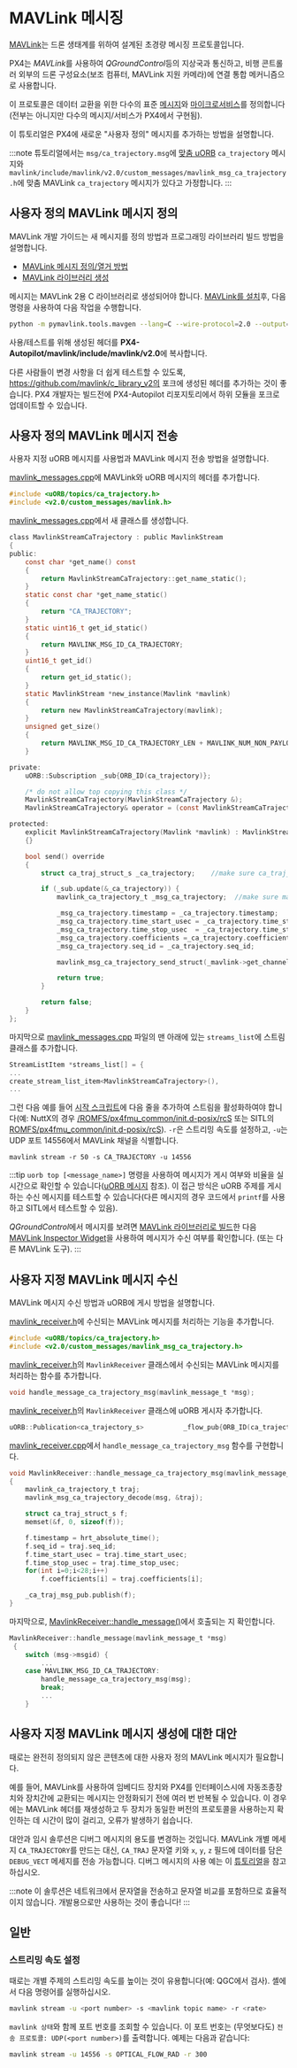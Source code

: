 # MAVLink 메시징

[MAVLink](https://mavlink.io/en/)는 드론 생태계를 위하여 설계된 초경량 메시징 프로토콜입니다.

PX4는 *MAVLink*를 사용하여 *QGroundControl*등의 지상국과 통신하고, 비행 콘트롤러 외부의 드론 구성요소(보조 컴퓨터, MAVLink 지원 카메라)에 연결 통합 메커니즘으로 사용합니다.

이 프로토콜은 데이터 교환을 위한 다수의 표준 [메시지](https://mavlink.io/en/messages/)와 [마이크로서비스](https://mavlink.io/en/services/)를 정의합니다(전부는 아니지만 다수의 메시지/서비스가 PX4에서 구현됨).

이 튜토리얼은 PX4에 새로운 "사용자 정의" 메시지를 추가하는 방법을 설명합니다.

:::note
튜토리얼에서는 `msg/ca_trajectory.msg`에 [맞춤 uORB](../middleware/uorb.md) `ca_trajectory` 메시지와 `mavlink/include/mavlink/v2.0/custom_messages/mavlink_msg_ca_trajectory.h`에 맞춤 MAVLink `ca_trajectory` 메시지가 있다고 가정합니다.
:::

## 사용자 정의 MAVLink 메시지 정의

MAVLink 개발 가이드는 새 메시지를 정의 방법과 프로그래밍 라이브러리 빌드 방법을 설명합니다.
- [MAVLink 메시지 정의/열거 방법](https://mavlink.io/en/guide/define_xml_element.html)
- [MAVLink 라이브러리 생성](https://mavlink.io/en/getting_started/generate_libraries.html)

메시지는 MAVLink 2용 C 라이브러리로 생성되어야 합니다. [MAVLink를 설치](https://mavlink.io/en/getting_started/installation.html)후, 다음 명령을 사용하여 다음 작업을 수행합니다.
```sh
python -m pymavlink.tools.mavgen --lang=C --wire-protocol=2.0 --output=generated/include/mavlink/v2.0 message_definitions/v1.0/custom_messages.xml
```

사용/테스트를 위해 생성된 헤더를 **PX4-Autopilot/mavlink/include/mavlink/v2.0**에 복사합니다.

다른 사람들이 변경 사항을 더 쉽게 테스트할 수 있도록, https://github.com/mavlink/c_library_v2의 포크에 생성된 헤더를 추가하는 것이 좋습니다. PX4 개발자는 빌드전에 PX4-Autopilot 리포지토리에서 하위 모듈을 포크로 업데이트할 수 있습니다.


## 사용자 정의 MAVLink 메시지 전송

사용자 지정 uORB 메시지를 사용법과 MAVLink 메시지 전송 방법을 설명합니다.

[mavlink_messages.cpp](https://github.com/PX4/PX4-Autopilot/blob/master/src/modules/mavlink/mavlink_messages.cpp)에 MAVLink와 uORB 메시지의 헤더를 추가합니다.

```C
#include <uORB/topics/ca_trajectory.h>
#include <v2.0/custom_messages/mavlink.h>
```

[mavlink_messages.cpp](https://github.com/PX4/PX4-Autopilot/blob/master/src/modules/mavlink/mavlink_messages.cpp#L2193)에서 새 클래스를 생성합니다.

```C
class MavlinkStreamCaTrajectory : public MavlinkStream
{
public:
    const char *get_name() const
    {
        return MavlinkStreamCaTrajectory::get_name_static();
    }
    static const char *get_name_static()
    {
        return "CA_TRAJECTORY";
    }
    static uint16_t get_id_static()
    {
        return MAVLINK_MSG_ID_CA_TRAJECTORY;
    }
    uint16_t get_id()
    {
        return get_id_static();
    }
    static MavlinkStream *new_instance(Mavlink *mavlink)
    {
        return new MavlinkStreamCaTrajectory(mavlink);
    }
    unsigned get_size()
    {
        return MAVLINK_MSG_ID_CA_TRAJECTORY_LEN + MAVLINK_NUM_NON_PAYLOAD_BYTES;
    }

private:
    uORB::Subscription _sub{ORB_ID(ca_trajectory)};

    /* do not allow top copying this class */
    MavlinkStreamCaTrajectory(MavlinkStreamCaTrajectory &);
    MavlinkStreamCaTrajectory& operator = (const MavlinkStreamCaTrajectory &);

protected:
    explicit MavlinkStreamCaTrajectory(Mavlink *mavlink) : MavlinkStream(mavlink)
    {}

    bool send() override
    {
        struct ca_traj_struct_s _ca_trajectory;    //make sure ca_traj_struct_s is the definition of your uORB topic

        if (_sub.update(&_ca_trajectory)) {
            mavlink_ca_trajectory_t _msg_ca_trajectory;  //make sure mavlink_ca_trajectory_t is the definition of your custom MAVLink message

            _msg_ca_trajectory.timestamp = _ca_trajectory.timestamp;
            _msg_ca_trajectory.time_start_usec = _ca_trajectory.time_start_usec;
            _msg_ca_trajectory.time_stop_usec  = _ca_trajectory.time_stop_usec;
            _msg_ca_trajectory.coefficients =_ca_trajectory.coefficients;
            _msg_ca_trajectory.seq_id = _ca_trajectory.seq_id;

            mavlink_msg_ca_trajectory_send_struct(_mavlink->get_channel(), &_msg_ca_trajectory);

            return true;
        }

        return false;
    }
};
```

마지막으로 [mavlink_messages.cpp](https://github.com/PX4/PX4-Autopilot/blob/master/src/modules/mavlink/mavlink_messages.cpp) 파일의 맨 아래에 있는 `streams_list`에 스트림 클래스를 추가합니다.

```C
StreamListItem *streams_list[] = {
...
create_stream_list_item<MavlinkStreamCaTrajectory>(),
...
```

그런 다음 예를 들어 [시작 스크립트](../concept/system_startup.md)에 다음 줄을 추가하여 스트림을 활성화하여야 합니다(예: NuttX의 경우 [/ROMFS/px4fmu_common/init.d-posix/rcS](https://github.com/PX4/PX4-Autopilot/blob/master/ROMFS/px4fmu_common/init.d-posix/rcS) 또는 SITL의 [ROMFS/px4fmu_common/init.d-posix/rcS](https://github.com/PX4/PX4-Autopilot/blob/master/ROMFS/px4fmu_common/init.d-posix/rcS)). `-r`은 스트리밍 속도를 설정하고, `-u`는 UDP 포트 14556에서 MAVLink 채널을 식별합니다.

```
mavlink stream -r 50 -s CA_TRAJECTORY -u 14556
```

:::tip
`uorb top [<message_name>]` 명령을 사용하여 메시지가 게시 여부와 비율을 실시간으로 확인할 수 있습니다([uORB 메시지](../middleware/uorb.md#uorb-top-command) 참조). 이 접근 방식은 uORB 주제를 게시하는 수신 메시지를 테스트할 수 있습니다(다른 메시지의 경우 코드에서 `printf`를 사용하고 SITL에서 테스트할 수 있음).

*QGroundControl*에서 메시지를 보려면 [MAVLink 라이브러리로 빌드](https://dev.qgroundcontrol.com/en/getting_started/)한 다음 [MAVLink Inspector Widget](https://docs.qgroundcontrol.com/en/app_menu/mavlink_inspector.html)을 사용하여 메시지가 수신 여부를 확인합니다. (또는 다른 MAVLink 도구).
:::

## 사용자 지정 MAVLink 메시지 수신

MAVLink 메시지 수신 방법과 uORB에 게시 방법을 설명합니다.

[mavlink_receiver.h](https://github.com/PX4/PX4-Autopilot/blob/master/src/modules/mavlink/mavlink_receiver.h#L77)에 수신되는 MAVLink 메시지를 처리하는 기능을 추가합니다.

```C
#include <uORB/topics/ca_trajectory.h>
#include <v2.0/custom_messages/mavlink_msg_ca_trajectory.h>
```

[mavlink_receiver.h](https://github.com/PX4/PX4-Autopilot/blob/master/src/modules/mavlink/mavlink_receiver.h#L140)의 `MavlinkReceiver` 클래스에서 수신되는 MAVLink 메시지를 처리하는 함수를 추가합니다.

```C
void handle_message_ca_trajectory_msg(mavlink_message_t *msg);
```
[mavlink_receiver.h](https://github.com/PX4/PX4-Autopilot/blob/master/src/modules/mavlink/mavlink_receiver.h#L195)의 `MavlinkReceiver` 클래스에 uORB 게시자 추가합니다.

```C
uORB::Publication<ca_trajectory_s>          _flow_pub{ORB_ID(ca_trajectory)};
```

[mavlink_receiver.cpp](https://github.com/PX4/PX4-Autopilot/blob/master/src/modules/mavlink/mavlink_receiver.cpp)에서 `handle_message_ca_trajectory_msg` 함수를 구현합니다.

```C
void MavlinkReceiver::handle_message_ca_trajectory_msg(mavlink_message_t *msg)
{
    mavlink_ca_trajectory_t traj;
    mavlink_msg_ca_trajectory_decode(msg, &traj);

    struct ca_traj_struct_s f;
    memset(&f, 0, sizeof(f));

    f.timestamp = hrt_absolute_time();
    f.seq_id = traj.seq_id;
    f.time_start_usec = traj.time_start_usec;
    f.time_stop_usec = traj.time_stop_usec;
    for(int i=0;i<28;i++)
        f.coefficients[i] = traj.coefficients[i];

    _ca_traj_msg_pub.publish(f);
}
```

마지막으로, [MavlinkReceiver::handle_message()](https://github.com/PX4/PX4-Autopilot/blob/master/src/modules/mavlink/mavlink_receiver.cpp#L228)에서 호출되는 지 확인합니다.

```C
MavlinkReceiver::handle_message(mavlink_message_t *msg)
 {
    switch (msg->msgid) {
        ...
    case MAVLINK_MSG_ID_CA_TRAJECTORY:
        handle_message_ca_trajectory_msg(msg);
        break;
        ...
    }
```

## 사용자 지정 MAVLink 메시지 생성에 대한 대안

때로는 완전히 정의되지 않은 콘텐츠에 대한 사용자 정의 MAVLink 메시지가 필요합니다.

예를 들어, MAVLink를 사용하여 임베디드 장치와 PX4를 인터페이스시에 자동조종장치와 장치간에 교환되는 메시지는 안정화되기 전에 여러 번 반복될 수 있습니다. 이 경우에는 MAVLink 헤더를 재생성하고 두 장치가 동일한 버전의 프로토콜을 사용하는지 확인하는 데 시간이 많이 걸리고, 오류가 발생하기 쉽습니다.

대안과 임시 솔루션은 디버그 메시지의 용도를 변경하는 것입니다. MAVLink 개별 메세지 `CA_TRAJECTORY`를 만드는 대신, `CA_TRAJ` 문자열 키와 `x`, `y`, `z` 필드에 데이터를  담은 `DEBUG_VECT` 메세지를 전송 가능합니다. 디버그 메시지의 사용 예는 이 [튜토리얼](../debug/debug_values.md)을  참고하십시오.

:::note
이 솔루션은 네트워크에서 문자열을 전송하고 문자열 비교를 포함하므로 효율적이지 않습니다. 개발용으로만 사용하는 것이 좋습니다!
:::

## 일반

### 스트리밍 속도 설정

때로는 개별 주제의 스트리밍 속도를 높이는 것이 유용합니다(예: QGC에서 검사). 셸에서 다음 명령어를 실행하십시오.
```sh
mavlink stream -u <port number> -s <mavlink topic name> -r <rate>
```
`mavlink 상태`와 함께 포트 번호를 조회할 수 있습니다. 이 포트 번호는 (무엇보다도) `전송 프로토콜: UDP(<port number>)`를 출력합니다. 예제는 다음과 같습니다:
```sh
mavlink stream -u 14556 -s OPTICAL_FLOW_RAD -r 300
```
